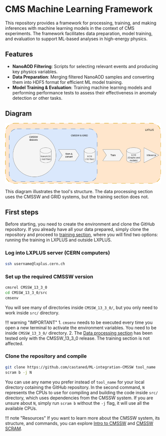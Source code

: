 # CMS Machine Learning Framework

This repository provides a framework for processing, training, and making inferences with machine learning models in the context of CMS experiments. The framework facilitates data preparation, model training, and evaluation to support ML-based analyses in high-energy physics.

## Features

- **NanoAOD Filtering**: Scripts for selecting relevant events and producing key physics variables.
- **Data Preparation**: Merging filtered NanoAOD samples and converting them into HDF5 format for efficient ML model training.
- **Model Training & Evaluation**: Training machine learning models and performing performance tests to assess their effectiveness in anomaly detection or other tasks.

## Diagram

![System architecture](assets/images/fig01-ML-flow.png)

This diagram illustrates the tool's structure. The data processing section uses the CMSSW and GRID systems, but the training section does not.

## First steps

Before starting, you need to create the environment and clone the GitHub repository. If you already have all your data prepared, simply clone the repository and proceed to [training section](training/01_intro.md), where you will find two options: running the training in LXPLUS and outside LXPLUS.  

### Log into LXPLUS server (CERN computers)

```bash
ssh username@lxplus.cern.ch
```

### Set up the required CMSSW version

```bash
cmsrel CMSSW_13_3_0
cd CMSSW_13_3_0/src
cmsenv  
```

You will see many of directories inside `CMSSW_13_3_0/`, but you only need to work inside `src/` directory.

!!! warning "IMPORTANT"
    1. `cmsenv` needs to be executed every time you open a new terminal to activate the environment variables. You need to be inside `CMSSW_13_3_0/` directory.
    2. The [Data processing section](data_processing/01_nanoAOD_to_h5.md) has been tested only with the CMSSW_13_3_0 release. The training section is not affected.

### Clone the repository and compile 

```bash
git clone https://github.com/castaned/ML-integration-CMSSW tool_name
scram b -j N
```

You can use any name you prefer instead of `tool_name` for your local directory cotaining the GitHub repository. In the second command, `N` represents the CPUs to use for compiling and building the code inside `src/` directory, which uses dependencies from the CMSSW system. If you are unsure about `N`, simply run `scram b` without the `-j` flag, it will use all the available CPUs.


!!! note "Resources"
    If you want to learn more about the CMSSW system, its structure, and commands, you can explore [Intro to CMSSW](https://cms-opendata-workshop.github.io/workshop2022-lesson-cmssw/) and [CMSSW SCRAM](https://twiki.cern.ch/twiki/bin/view/CMSPublic/SWGuideBuildFile).
